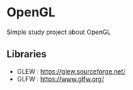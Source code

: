 # OpenGL

Simple study project about OpenGL


## Libraries
- GLEW : https://glew.sourceforge.net/
- GLFW : https://www.glfw.org/
